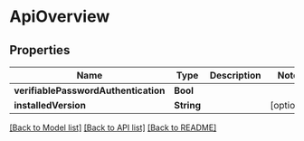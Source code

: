 # ApiOverview

## Properties
Name | Type | Description | Notes
------------ | ------------- | ------------- | -------------
**verifiablePasswordAuthentication** | **Bool** |  | 
**installedVersion** | **String** |  | [optional] 

[[Back to Model list]](../README.md#documentation-for-models) [[Back to API list]](../README.md#documentation-for-api-endpoints) [[Back to README]](../README.md)


